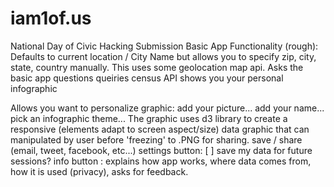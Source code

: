 iam1of.us
=========

National Day of Civic Hacking Submission
Basic App Functionality (rough):
Defaults to current location / City Name but allows you to specify zip, city, state, country manually. This uses some geolocation map api.
Asks the basic app questions
queiries census API
shows you your personal infographic

Allows you want to personalize graphic:
add your picture...
add your name...
pick an infographic theme...
The graphic uses d3 library to create a responsive (elements adapt to screen aspect/size) data graphic that can manipulated by user before 'freezing' to .PNG for sharing.
save / share (email, tweet, facebook, etc...)
settings button: [  ] save my data for future sessions?
info button : explains how app works, where data comes from, how it is used (privacy), asks for feedback.
